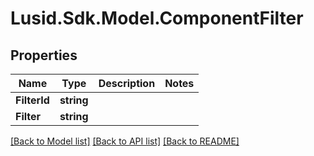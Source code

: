 # Lusid.Sdk.Model.ComponentFilter

## Properties

Name | Type | Description | Notes
------------ | ------------- | ------------- | -------------
**FilterId** | **string** |  | 
**Filter** | **string** |  | 

[[Back to Model list]](../README.md#documentation-for-models) [[Back to API list]](../README.md#documentation-for-api-endpoints) [[Back to README]](../README.md)

